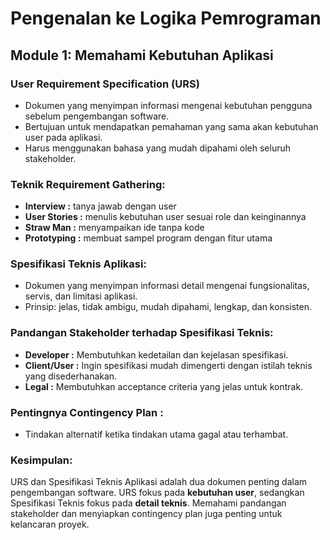 # Pengenalan ke Logika Pemrograman

## Module 1: Memahami Kebutuhan Aplikasi

### User Requirement Specification (URS)

- Dokumen yang menyimpan informasi mengenai kebutuhan pengguna sebelum pengembangan software.
- Bertujuan untuk mendapatkan pemahaman yang sama akan kebutuhan user pada aplikasi.
- Harus menggunakan bahasa yang mudah dipahami oleh seluruh stakeholder.

### Teknik Requirement Gathering:

- **Interview :** tanya jawab dengan user
- **User Stories :** menulis kebutuhan user sesuai role dan keinginannya
- **Straw Man :** menyampaikan ide tanpa kode
- **Prototyping :** membuat sampel program dengan fitur utama

### Spesifikasi Teknis Aplikasi:

- Dokumen yang menyimpan informasi detail mengenai fungsionalitas, servis, dan limitasi aplikasi.
- Prinsip: jelas, tidak ambigu, mudah dipahami, lengkap, dan konsisten.

### Pandangan Stakeholder terhadap Spesifikasi Teknis:

- **Developer :** Membutuhkan kedetailan dan kejelasan spesifikasi.
- **Client/User :** Ingin spesifikasi mudah dimengerti dengan istilah teknis yang disederhanakan.
- **Legal :** Membutuhkan acceptance criteria yang jelas untuk kontrak.

### Pentingnya Contingency Plan :

- Tindakan alternatif ketika tindakan utama gagal atau terhambat.

### Kesimpulan:

URS dan Spesifikasi Teknis Aplikasi adalah dua dokumen penting dalam pengembangan software. URS fokus pada **kebutuhan user**, sedangkan Spesifikasi Teknis fokus pada **detail teknis**. Memahami pandangan stakeholder dan menyiapkan contingency plan juga penting untuk kelancaran proyek.
